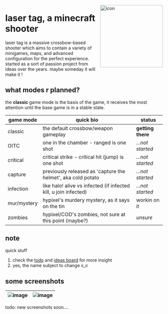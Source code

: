 <img
    align="right" alt="icon" width="200px"
    src="https://github.com/katelyynn/laser-tag/assets/46572320/2190371b-0f82-4956-b7ce-7d00c88fdc4f"
/>

# laser tag, a minecraft shooter

laser tag is a massive crossbow-based shooter which aims to contain a variety of minigames, maps, and
advanced configuration for the perfect experience. started as a sort of passion project from ideas over
the years. maybe someday it will make it !

## what modes r planned?

the **classic** game mode is the basis of the game, it receives the most attention until the base game is in a stable state.

| game mode   | quick bio                                                               | status              |
| ----------- | ----------------------------------------------------------------------- | ------------------- |
| classic     | the default crossbow/weapon gameplay                                    | **getting there**   |
| OITC        | one in the chamber - ranged is one shot                                 | *...not started*    |
| critical    | critical strike - critical hit (jump) is one shot                       | *...not started*    |
| capture     | previously released as 'capture the helmet', aka cold potato            | *...not started*    |
| infection   | like halo! alive vs infected (if infected kill, u join infected)        | *...not started*    |
| mur/mystery | hypixel's murdery mystery, as it says on the tin                        | workin on it        |
| zombies     | hypixel/COD's zombies, not sure at this point (maybe?)                  | *unsure*            |

## note

quick stuff
1. check the [todo](./todo.md) and [ideas board](./ideas.md) for more insight
2. yes, the name subject to change ಠ_ಠ

## some screenshots

| ![image](https://user-images.githubusercontent.com/46572320/216741952-405df933-1312-4e49-8ca3-66339dd589b3.png) | ![image](https://user-images.githubusercontent.com/46572320/216742077-1206ea00-466a-4375-a246-f093efc80937.png) |
|-|-|

todo: new screenshots soon....